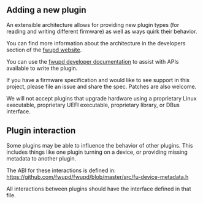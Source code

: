 Adding a new plugin
-------------------

An extensible architecture allows for providing new plugin types (for reading
and writing different firmware) as well as ways quirk their behavior.

You can find more information about the architecture in the developers section
of the [fwupd website](https://fwupd.org).

You can use the [fwupd developer documentation](https://fwupd.github.io) to assist
with APIs available to write the plugin.

If you have a firmware specification and would like to see support
in this project, please file an issue and share the spec.  Patches are also
welcome.

We will not accept plugins that upgrade hardware using a proprietary Linux
executable, proprietary UEFI executable, proprietary library, or DBus interface.

Plugin interaction
------------------
Some plugins may be able to influence the behavior of other plugins.
This includes things like one plugin turning on a device, or providing missing
metadata to another plugin.

The ABI for these interactions is defined in:
https://github.com/fwupd/fwupd/blob/master/src/fu-device-metadata.h

All interactions between plugins should have the interface defined in that file.
